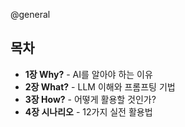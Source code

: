 @general

## 목차

- **1장 Why?** - AI를 알아야 하는 이유
- **2장 What?** - LLM 이해와 프롬프팅 기법
- **3장 How?** - 어떻게 활용할 것인가?
- **4장 시나리오** - 12가지 실전 활용법
